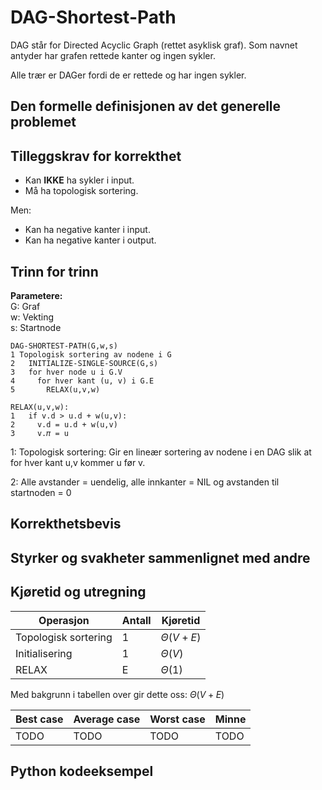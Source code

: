 # DAG-Shortest-Path
<!-- [J9] Forstå DAG-Shortest-Path -->

<!-- 
1. Kjenne den formelle definisjonen av det generelle problemet den løser
2. Kjenne til eventuelle tilleggskrav den stiller for å være korrekt
3. Vite hvordan den oppfører seg; kunne utføre algoritmen, trinn for trinn!
4. Forstå korrekthetsbeviset; hvordan og hvorfor virker algoritmen egentlig?
5. Kjenne til eventuelle styrker eller svakheter, sammenlignet med andre
6. Kjenne kjøretidene under ulike omstendigheter, og forstå utregningen
-->

DAG står for Directed Acyclic Graph (rettet asyklisk graf). Som navnet antyder har grafen rettede kanter og ingen sykler.

Alle trær er DAGer fordi de er rettede og har ingen sykler.

## Den formelle definisjonen av det generelle problemet
<!-- Et problem er relasjonen mellom input og output -->

## Tilleggskrav for korrekthet
<!-- Korrekhet: algoritmer virker, gir det svaret den skal -->
<!-- Eks: Binary search må ha en sortert liste -->
- Kan **IKKE** ha sykler i input.
- Må ha topologisk sortering.

Men:

- Kan ha negative kanter i input.
- Kan ha negative kanter i output.

## Trinn for trinn
<!-- Pseudokode med forklaring -->
**Parametere:**  
G: Graf  
w: Vekting  
s: Startnode

```pseudo
DAG-SHORTEST-PATH(G,w,s)
1 Topologisk sortering av nodene i G
2   INITIALIZE-SINGLE-SOURCE(G,s)
3   for hver node u i G.V
4     for hver kant (u, v) i G.E
5       RELAX(u,v,w)
```

```pseudo
RELAX(u,v,w):
1   if v.d > u.d + w(u,v):
2     v.d = u.d + w(u,v)
3     v.𝜋 = u
```

1: Topologisk sortering: Gir en lineær sortering av nodene i en DAG slik at for hver kant u,v kommer u før v.

2: Alle avstander = uendelig, alle innkanter = NIL og avstanden til startnoden = 0

## Korrekthetsbevis

## Styrker og svakheter sammenlignet med andre

## Kjøretid og utregning
<!-- Under ulike omstendigheter -->

Operasjon | Antall | Kjøretid
----------|----------|---------
Topologisk sortering | 1 | $\Theta(V+E)$
Initialisering | 1 | $\Theta(V)$
RELAX | E | $\Theta(1)$

Med bakgrunn i tabellen over gir dette oss: $\Theta(V+E)$

Best case | Average case | Worst case | Minne
---------|----------|---------|---------
 TODO | TODO | TODO | TODO

## Python kodeeksempel
